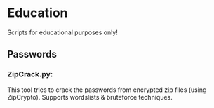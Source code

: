 # Education
Scripts for educational purposes only!

## Passwords
### ZipCrack.py: 
This tool tries to crack the passwords from encrypted zip files (using ZipCrypto). Supports wordslists & bruteforce techniques.
